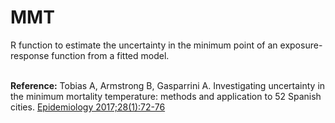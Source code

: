 # MMT
R function to estimate the uncertainty in the minimum point of an exposure-response function from a fitted model.

<br>
<b>Reference:</b> Tobias A, Armstrong B, Gasparrini A. Investigating uncertainty in the minimum mortality temperature: methods and application to 52 Spanish cities. <a href="https://pubmed.ncbi.nlm.nih.gov/27748681" target="_blank">Epidemiology 2017;28(1):72-76</a>
